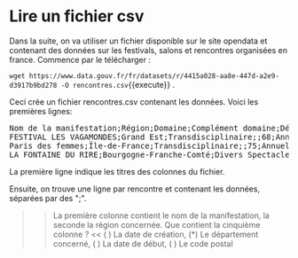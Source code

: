 # Lire un fichier csv

Dans la suite, on va utiliser un fichier disponible sur le site opendata et contenant des données sur les festivals, salons et rencontres organisées en france. Commence par le télécharger :

`wget https://www.data.gouv.fr/fr/datasets/r/4415a028-aa8e-447d-a2e9-d3917b9bd278 -O rencontres.csv`{{execute}} .


Ceci crée un fichier rencontres.csv contenant les données. Voici les premières lignes:

<pre>
Nom de la manifestation;Région;Domaine;Complément domaine;Département;Périodicité;Mois habituel de début;Site web;N° Identification;Commune principale;Autres communes;N° de l'édition 2018;Date de début;Date de fin;Date de création;Soutenu en 2017 par le ministère de la culture ;Soutenu en 2017 par le Centre national du cinéma ;Soutenu en 2017 par le Centre national du livre ;Soutenu en 2017 par le Centre national des variétés ;Soutenu en 2018 par le ministère de la culture ;Soutenu en 2018 par le Centre national du cinéma ;Soutenu en 2018 par le Centre national du livre ;Soutenu en 2018 par le Centre national des variétés ;Code postal;Code INSEE;coordonnees_insee;Libellé commune pour calcul CP, INSEE;Dépt SK;Nom Département;Commentaires;N° de l'édition 2019;Check édition;Mois indicatif en chiffre, y compris double mois;Mois indicatif;Date début ancien;Date de fin ancien;Soutien 2017 MCC à la structure;Part festival sur soutien à la structure;Enquête DRAC 2017
FESTIVAL LES VAGAMONDES;Grand Est;Transdisciplinaire;;68;Annuelle;01 (janvier);www.lafilature.org;FA007;MULHOUSE;;6.0;2019-01-09;2019-01-19;2013-01-01;;;;;;;;;68200;68224;47.749163303,7.32570047509;MULHOUSE;68.0;Haut-Rhin;;7.0;0.0;1.0;;2019-01-09;2019-01-19;;;
Paris des femmes;Île-de-France;Transdisciplinaire;;75;Annuelle;01 (janvier);www.parisdesfemmes.com;HA026;PARIS;;7.0;2019-01-10;2019-01-12;2012-01-01;;;;;;;;;75001;75101;48.8626304852,2.33629344655;PARIS 01;75.0;Paris;;8.0;0.0;1.0;;2019-01-10;2019-01-12;;;
LA FONTAINE DU RIRE;Bourgogne-Franche-Comté;Divers Spectacle vivant;Humour;21;Annuelle;01 (janvier);http://www.la-tete-de-mule.fr/;BH004;DIJON;;30.0;2019-01-11;2019-04-13;1989-01-01;;;;;;;;;21000;21231;47.3229437965,5.03788805877;DIJON;21.0;Côte-d'Or;;31.0;0.0;1.0;;2019-01-11;2019-04-13;;;
</pre>

La première ligne indique les titres des colonnes du fichier.

Ensuite, on trouve une ligne par rencontre et contenant les données, séparées par des ";".

>> La première colonne contient le nom de la manifestation, la seconde la région concernée. Que contient la cinquième colonne ? <<
( ) La date de création,
(*) Le département concerné,
( ) La date de début,
( ) Le code postal

